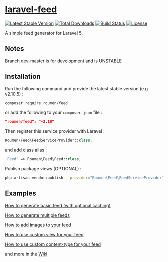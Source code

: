 # [laravel-feed](https://roumen.it/projects/laravel-feed)

[![Latest Stable Version](https://poser.pugx.org/roumen/feed/version.png)](https://packagist.org/packages/roumen/feed) [![Total Downloads](https://poser.pugx.org/roumen/feed/d/total.png)](https://packagist.org/packages/roumen/feed) [![Build Status](https://travis-ci.org/RoumenDamianoff/laravel-feed.png?branch=master)](https://travis-ci.org/RoumenDamianoff/laravel-feed) [![License](https://poser.pugx.org/roumen/feed/license.png)](https://packagist.org/packages/roumen/feed)

A simple feed generator for Laravel 5.

## Notes

Branch dev-master is for development and is UNSTABLE

## Installation

Run the following command and provide the latest stable version (e.g v2.10.5) :

```bash
composer require roumen/feed
```

or add the following to your `composer.json` file :

```json
"roumen/feed": "~2.10"
```

Then register this service provider with Laravel :

```php
Roumen\Feed\FeedServiceProvider::class,
```

and add class alias :

```php
'Feed' => Roumen\Feed\Feed::class,
```

Publish package views (OPTIONAL) :

```bash
php artisan vendor:publish --provider="Roumen\Feed\FeedServiceProvider"
```

## Examples

[How to generate basic feed (with optional caching)](https://github.com/RoumenDamianoff/laravel-feed/wiki/basic-feed)

[How to generate multiple feeds](https://github.com/RoumenDamianoff/laravel-feed/wiki/multiple-feeds)

[How to add images to your feed](https://github.com/RoumenDamianoff/laravel-feed/wiki/How-to-add-images-to-your-feed)

[How to use custom view for your feed](https://github.com/RoumenDamianoff/laravel-feed/wiki/How-to-use-custom-view)

[How to use custom content-type for your feed](https://github.com/RoumenDamianoff/laravel-feed/wiki/How-to-use-custom-content-type)

and more in the [Wiki](https://github.com/RoumenDamianoff/laravel-feed/wiki)
